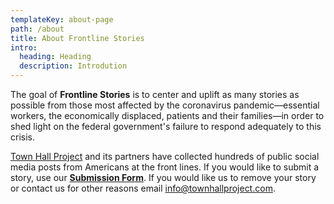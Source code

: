 ```yaml
---
templateKey: about-page
path: /about
title: About Frontline Stories
intro:
  heading: Heading
  description: Introdution
---
```

The goal of **Frontline Stories** is to center and uplift as many stories as possible from those most affected by the coronavirus pandemic—essential workers, the economically displaced, patients and their families—in order to shed light on the federal government's failure to respond adequately to this crisis.

<a href="https://townhallproject.com/" target="_blank">Town Hall Project</a> and its partners have collected hundreds of public social media posts from Americans at the front lines. If you would like to submit a story, use our **[Submission Form](/contact)**. If you would like us to remove your story or contact us for other reasons email [info@townhallproject.com](mailto:info@townhallproject.com).